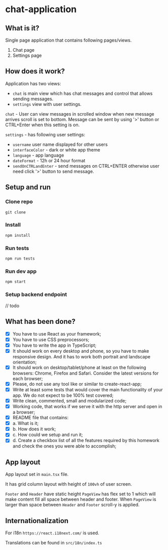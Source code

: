 # chat-application


## What is it? 
Single page application that contains following pages/views.
1. Chat page
2. Settings page

## How does it work?

Application has two views:
- `chat` is main view which has chat messages and control that allows sending messages.
- `settings` view with user settings.

`chat` - User can view messages in scrolled window when new message arrives scroll is set to bottom.
Message can be sent by using '>' button or CTRL+Enter when this setting is on.

`settings` - has following user settings:

- `username` user name displayed for other users
- `interfaceColor` - dark or white app theme
- `language` - app language
- `dateFormat` - 12h or 24 hour format
- `sendOnCTRLandEnter` - send messages on CTRL+ENTER otherwise user need click '>' button to send message. 

## Setup and run

### Clone repo
`git clone `
### Install
`npm install`

### Run tests
`npm run tests`

### Run dev app
`npm start`

### Setup backend endpoint
// todo

## What has been done?
- [x] You have to use React as your framework;
- [x] You have to use CSS preprocessors;
- [x] You have to write the app in TypeScript;
- [x] It should work on every desktop and phone, so you have to make responsive
design. And it has to work both portrait and landscape orientation;
- [x] It should work on desktop/tablet/phone at least on the following browsers:
Chrome, Firefox and Safari. Consider the latest versions for each browser;
- [x] Please, do not use any tool like or similar to create-react-app;
- [x] Write at least some tests that would cover the main functionality of your app.
We do not expect to be 100% test covered;
- [x] Write clean, commented, small and modularized code;
- [x] Working code, that works if we serve it with the http server and open in a
browser;
- [x] README file that contains:
- [x] a. What is it;
- [x] b. How does it work;
- [x] c. How could we setup and run it;
- [x] d. Create a checkbox list of all the features required by this homework
and check the ones you were able to accomplish;

## App layout
App layout set in `main.tsx` file.

It has grid column layout with height of `100vh` of user screen.

`Footer` and `Header` have static height `PageView` has flex set to 1 which will make content fill all space between header and footer.
When `PageView` is larger than space between `Header` and `Footer` scroll-y is applied.


## Internationalization

For i18n `https://react.i18next.com/` is used.

Translations can be found in `src/18n/index.ts`
